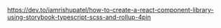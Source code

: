 https://dev.to/iamrishupatel/how-to-create-a-react-component-library-using-storybook-typescript-scss-and-rollup-4pin
